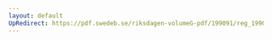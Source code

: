 ```yaml
---
layout: default
UpRedirect: https://pdf.swedeb.se/riksdagen-volumeG-pdf/199091/reg_199091/reg_199091_0960.pdf
---
```

